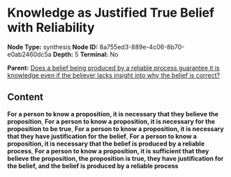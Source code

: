 # Knowledge as Justified True Belief with Reliability

**Node Type:** synthesis
**Node ID:** 8a755ed3-889e-4c06-8b70-e0ab2460dc5a
**Depth:** 5
**Terminal:** No

**Parent:** [Does a belief being produced by a reliable process guarantee it is knowledge even if the believer lacks insight into why the belief is correct?](does-a-belief-being-produced-by-a-reliable-process-guarantee-it-is-knowledge-even-if-the-believer-lacks-insight-into-why-the-belief-is-correct-antithesis-428fca5f-1764-4171-b9e1-5cf08388c446.md)

## Content

**For a person to know a proposition, it is necessary that they believe the proposition**, **For a person to know a proposition, it is necessary for the proposition to be true**, **For a person to know a proposition, it is necessary that they have justification for the belief**, **For a person to know a proposition, it is necessary that the belief is produced by a reliable process**, **For a person to know a proposition, it is sufficient that they believe the proposition, the proposition is true, they have justification for the belief, and the belief is produced by a reliable process**
